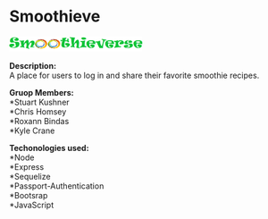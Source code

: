 # Smoothieve
![alt text](https://github.com/ChrisHomsey/smoothieverse/blob/master/public/img/logo.png)

**Description:**     
A place for users to log in and share their favorite smoothie recipes.

**Gruop Members:**     
*Stuart Kushner  
*Chris Homsey  
*Roxann Bindas  
*Kyle Crane   

**Techonologies used:**     
*Node  
*Express  
*Sequelize  
*Passport-Authentication  
*Bootsrap  
*JavaScript  

